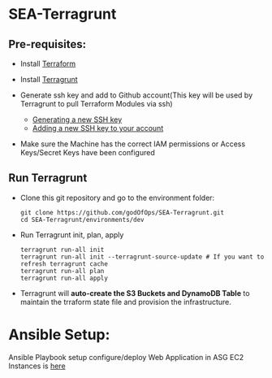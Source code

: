 # SEA-Terragrunt

## Pre-requisites:
* Install [Terraform](https://developer.hashicorp.com/terraform/tutorials/aws-get-started/install-cli)
* Install [Terragrunt](https://terragrunt.gruntwork.io/docs/getting-started/install/)

* Generate ssh key and add to Github account(This key will be used by Terragrunt to pull Terraform Modules via ssh)
    * [Generating a new SSH key](https://docs.github.com/en/authentication/connecting-to-github-with-ssh/generating-a-new-ssh-key-and-adding-it-to-the-ssh-agent#generating-a-new-ssh-key)
    * [Adding a new SSH key to your account](https://docs.github.com/en/authentication/connecting-to-github-with-ssh/adding-a-new-ssh-key-to-your-github-account#adding-a-new-ssh-key-to-your-account)
* Make sure the Machine has the correct IAM permissions or Access Keys/Secret Keys have been configured
## Run Terragrunt
* Clone this git repository and go to the environment folder:
    ```
    git clone https://github.com/godOfOps/SEA-Terragrunt.git
    cd SEA-Terragrunt/environments/dev
    ```
* Run Terragrunt init, plan, apply
    ```
    terragrunt run-all init 
    terragrunt run-all init --terragrunt-source-update # If you want to refresh terragrunt cache
    terragrunt run-all plan
    terragrunt run-all apply
    ```
* Terragrunt will **auto-create the S3 Buckets and DynamoDB Table** to maintain the trraform state file and provision the infrastructure.

# Ansible Setup:
Ansible Playbook setup configure/deploy Web Application in ASG EC2 Instances is [here](ansible-setup.md)
